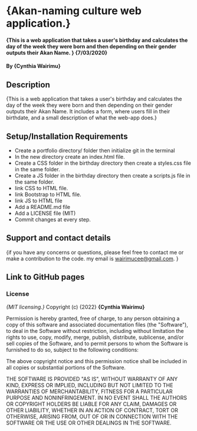 # {Akan-naming culture web application.}
#### {This is a web application that takes a user's birthday and calculates the day of the week they were born and then depending on their gender outputs their Akan Name. } {7/03/2020}
#### By **{Cynthia Wairimu}**
## Description
{This is a web application that takes a user's birthday and calculates the day of the week they were born and then depending on their gender outputs their Akan Name. It includes a form, where users fill in their birthdate, and a small description of what the web-app does.}
## Setup/Installation Requirements
* Create a portfolio directory/ folder then initialize git in the terminal
* In the new directory create an index.html file.
* Create a CSS folder in the birthday directory then create a styles.css file in the same folder.
* Create a JS folder in the birthday directory then create a scripts.js file in the same folder.
* link CSS to HTML file.
* link Bootstrap to HTML file.
* link JS to HTML file
* Add a README.md file
* Add a LICENSE file (MIT)
* Commit changes at every step.

## Support and contact details
{if you have any concerns or questions, please feel free to contact me or make a contribution to the code. my email is wairimucee@gmail.com. }

## Link to GitHub pages


### License
*{MIT licensing.}*
Copyright (c) {2022} **{Cynthia Wairimu}**

Permission is hereby granted, free of charge, to any person obtaining a copy
of this software and associated documentation files (the "Software"), to deal
in the Software without restriction, including without limitation the rights
to use, copy, modify, merge, publish, distribute, sublicense, and/or sell
copies of the Software, and to permit persons to whom the Software is
furnished to do so, subject to the following conditions:

The above copyright notice and this permission notice shall be included in all
copies or substantial portions of the Software.

THE SOFTWARE IS PROVIDED "AS IS", WITHOUT WARRANTY OF ANY KIND, EXPRESS OR
IMPLIED, INCLUDING BUT NOT LIMITED TO THE WARRANTIES OF MERCHANTABILITY,
FITNESS FOR A PARTICULAR PURPOSE AND NONINFRINGEMENT. IN NO EVENT SHALL THE
AUTHORS OR COPYRIGHT HOLDERS BE LIABLE FOR ANY CLAIM, DAMAGES OR OTHER
LIABILITY, WHETHER IN AN ACTION OF CONTRACT, TORT OR OTHERWISE, ARISING FROM,
OUT OF OR IN CONNECTION WITH THE SOFTWARE OR THE USE OR OTHER DEALINGS IN THE
SOFTWARE.